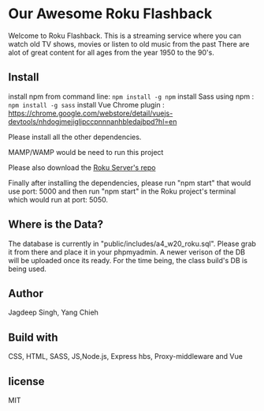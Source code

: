 # Our Awesome Roku Flashback

Welcome to Roku Flashback. This is a streaming service where
you can watch old TV shows, movies or listen to old music from the past
There are alot of great content for all ages from the year 1950 to the 90's.

## Install

install npm from command line: `npm install -g npm`
install Sass using npm : `npm install -g sass`
install Vue Chrome plugin : https://chrome.google.com/webstore/detail/vuejs-devtools/nhdogjmejiglipccpnnnanhbledajbpd?hl=en

Please install all the other dependencies.

MAMP/WAMP would be need to run this project

Please also download the [Roku Server's repo](https://github.com/jagdeepsgill888/rokuserver)

Finally after installing the dependencies, please run "npm start" that would use port: 5000 and then run "npm start" in the Roku project's terminal which would run at port: 5050.

## Where is the Data?

The database is currently in "public/includes/a4_w20_roku.sql".
Please grab it from there and place it in your phpmyadmin.
A newer verison of the DB will be uploaded once its ready.
For the time being, the class build's DB is being used.

## Author

Jagdeep Singh, Yang Chieh

## Build with

CSS, HTML, SASS, JS,Node.js, Express
hbs, Proxy-middleware and Vue

## license

MIT
